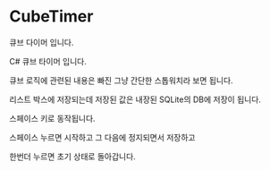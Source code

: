 # CubeTimer
큐브 다이머 입니다.

C# 큐브 타이머 입니다.

큐브 로직에 관련된 내용은 빠진 그냥 간단한 스톱워치라 보면 됩니다.

리스트 박스에 저장되는데 저장된 값은 내장된 SQLite의 DB에 저장이 됩니다.

스페이스 키로 동작됩니다. 

스페이스 누르면 시작하고 그 다음에 정지되면서 저장하고 

한번더 누르면 초기 상태로 돌아갑니다.
